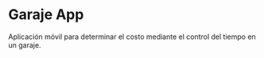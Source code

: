# Garaje App
Aplicación móvil para determinar el costo mediante el control del tiempo en un garaje.
